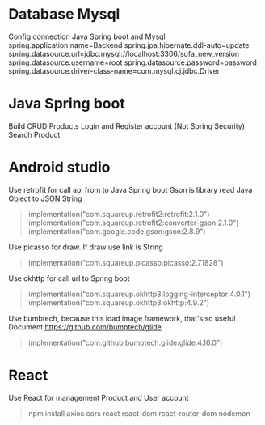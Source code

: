 # Database Mysql
Config connection Java Spring boot and Mysql
spring.application.name=Backend
spring.jpa.hibernate.ddl-auto=update
spring.datasource.url=jdbc:mysql://localhost:3306/sofa_new_version
spring.datasource.username=root
spring.datasource.password=password
spring.datasource.driver-class-name=com.mysql.cj.jdbc.Driver

# Java Spring boot
Build CRUD Products
Login and Register account (Not Spring Security)
Search Product

# Android studio
Use retrofit for call api from to Java Spring boot
Gson is library read Java Object to JSON String
> implementation("com.squareup.retrofit2:retrofit:2.1.0")
> implementation("com.squareup.retrofit2:converter-gson:2.1.0")
> implementation("com.google.code.gson:gson:2.8.9")

Use picasso for draw. If draw use link is String
> implementation("com.squareup.picasso:picasso:2.71828")

Use okhttp for call url to Spring boot
> implementation("com.squareup.okhttp3:logging-interceptor:4.0.1")
> implementation("com.squareup.okhttp3:okhttp:4.9.2")

Use bumbtech, because this load image framework, that's so useful
Document https://github.com/bumptech/glide
> implementation("com.github.bumptech.glide:glide:4.16.0")

# React
Use React for management Product and User account
> npm install axios cors react react-dom react-router-dom nodemon

